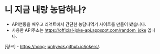 # 니 지금 내랑 농담하나? 

- API연동을 배우고 리액트에서 간단한 농담따먹기 사이트를 만들어 봤습니다.
- 사용한 API주소는 https://official-joke-api.appspot.com/random_joke 입니다. 

[링크] - https://hong-junhyeok.github.io/jokers/.
